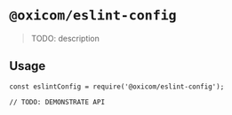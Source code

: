 # `@oxicom/eslint-config`

> TODO: description

## Usage

```
const eslintConfig = require('@oxicom/eslint-config');

// TODO: DEMONSTRATE API
```
